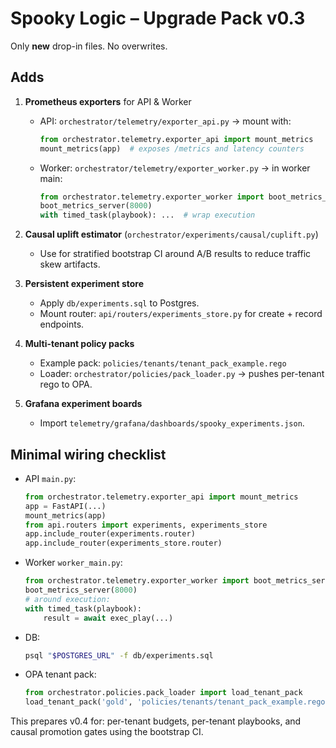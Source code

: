 # Spooky Logic – Upgrade Pack v0.3

Only **new** drop-in files. No overwrites.

## Adds
1. **Prometheus exporters** for API & Worker
   - API: `orchestrator/telemetry/exporter_api.py` → mount with:
     ```python
     from orchestrator.telemetry.exporter_api import mount_metrics
     mount_metrics(app)  # exposes /metrics and latency counters
     ```
   - Worker: `orchestrator/telemetry/exporter_worker.py` → in worker main:
     ```python
     from orchestrator.telemetry.exporter_worker import boot_metrics_server, timed_task
     boot_metrics_server(8000)
     with timed_task(playbook): ...  # wrap execution
     ```

2. **Causal uplift estimator** (`orchestrator/experiments/causal/cuplift.py`)
   - Use for stratified bootstrap CI around A/B results to reduce traffic skew artifacts.

3. **Persistent experiment store**
   - Apply `db/experiments.sql` to Postgres.
   - Mount router: `api/routers/experiments_store.py` for create + record endpoints.

4. **Multi-tenant policy packs**
   - Example pack: `policies/tenants/tenant_pack_example.rego`
   - Loader: `orchestrator/policies/pack_loader.py` → pushes per-tenant rego to OPA.

5. **Grafana experiment boards**
   - Import `telemetry/grafana/dashboards/spooky_experiments.json`.

## Minimal wiring checklist
- API `main.py`:
  ```python
  from orchestrator.telemetry.exporter_api import mount_metrics
  app = FastAPI(...)
  mount_metrics(app)
  from api.routers import experiments, experiments_store
  app.include_router(experiments.router)
  app.include_router(experiments_store.router)
  ```

- Worker `worker_main.py`:
  ```python
  from orchestrator.telemetry.exporter_worker import boot_metrics_server, timed_task
  boot_metrics_server(8000)
  # around execution:
  with timed_task(playbook):
      result = await exec_play(...)
  ```

- DB:
  ```bash
  psql "$POSTGRES_URL" -f db/experiments.sql
  ```

- OPA tenant pack:
  ```python
  from orchestrator.policies.pack_loader import load_tenant_pack
  load_tenant_pack('gold', 'policies/tenants/tenant_pack_example.rego')
  ```

This prepares v0.4 for: per-tenant budgets, per-tenant playbooks, and causal promotion gates using the bootstrap CI.
